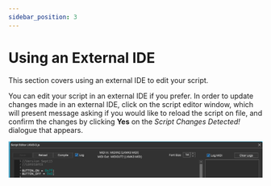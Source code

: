 ```yaml
---
sidebar_position: 3
---
```


# Using an External IDE

This section covers using an external IDE to edit your script.

You can edit your script in an external IDE if you prefer. In order to update changes made in an external IDE, click on the script editor window, which will present message asking if you would like to reload the script on file, and confirm the changes by clicking **Yes** on the _Script Changes Detected!_ dialogue that appears.

![](/img/external-ide.png)  

